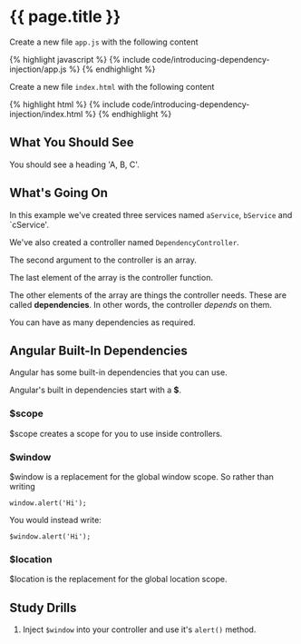 # {{ page.title }}

Create a new file `app.js` with the following content

{% highlight javascript %}
{% include code/introducing-dependency-injection/app.js %}
{% endhighlight %}

Create a new file `index.html` with the following content

{% highlight html %}
{% include code/introducing-dependency-injection/index.html %}
{% endhighlight %}

## What You Should See

You should see a heading 'A, B, C'.

## What's Going On

In this example we've created three services named `aService`, `bService`
and `cService'.

We've also created a controller named `DependencyController`.

The second argument to the controller is an array.

The last element of the array is the controller function.

The other elements of the array are things the controller needs.
These are called **dependencies**. In other words, the controller
*depends* on them.

You can have as many dependencies as required.

## Angular Built-In Dependencies

Angular has some built-in dependencies that you can use.

Angular's built in dependencies start with a **$**.

### $scope

$scope creates a scope for you to use inside controllers.

### $window

$window is a replacement for the global window scope. So rather than writing

    window.alert('Hi');

You would instead write:

    $window.alert('Hi');

### $location

$location is the replacement for the global location scope.

## Study Drills

1. Inject `$window` into your controller and use it's `alert()` method.



